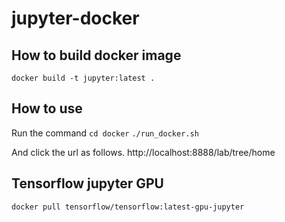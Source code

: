 # jupyter-docker

## How to build docker image
`docker build -t jupyter:latest .`

## How to use
Run the command 
`cd docker`
`./run_docker.sh`

And click the url as follows.
http://localhost:8888/lab/tree/home


## Tensorflow jupyter GPU 
`docker pull tensorflow/tensorflow:latest-gpu-jupyter`
